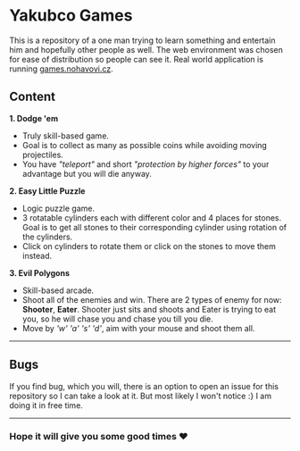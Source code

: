 # Yakubco Games

This is a repository of a one man trying to learn something and entertain him and hopefully other people as well. The web environment was chosen for ease of distribution so people can see it. Real world application is running [games.nohavovi.cz](https://games.nohavovi.cz/).


## Content

**1. Dodge 'em**

- Truly skill-based game.
- Goal is to collect as many as possible coins while avoiding moving projectiles.
- You have _"teleport"_ and short _"protection by higher forces"_ to your advantage but you will die anyway. 

**2. Easy Little Puzzle**

- Logic puzzle game.
- 3 rotatable cylinders each with different color and 4 places for stones. Goal is to get all stones to their corresponding cylinder using rotation of the cylinders.
- Click on cylinders to rotate them or click on the stones to move them instead.

**3. Evil Polygons**

- Skill-based arcade.
- Shoot all of the enemies and win. There are 2 types of enemy for now: **Shooter**, **Eater**. Shooter just sits and shoots and Eater is trying to eat you, so he will chase you and chase you till you die.
- Move by *'w' 'a' 's' 'd'*, aim with your mouse and shoot them all.

---

## Bugs

If you find bug, which you will, there is an option to open an issue for this repository so I can take a look at it. But most likely I won't notice :} I am doing it in free time.

---

### Hope it will give you some good times ❤

